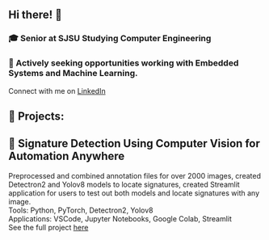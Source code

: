 ## Hi there! 👋

### 🎓 Senior at SJSU Studying Computer Engineering
### 🔭 Actively seeking opportunities working with Embedded Systems and Machine Learning.

Connect with me on [LinkedIn](https://www.linkedin.com/in/harini-16-anand/)

## 🚀 Projects:

## 🎯 Signature Detection Using Computer Vision for Automation Anywhere
Preprocessed and combined annotation files for over 2000 images, created Detectron2 and Yolov8 models to locate signatures, created Streamlit application for users to test out both models and locate signatures with any image.  <br />
Tools: Python, PyTorch, Detectron2, Yolov8  <br />
Applications: VSCode, Jupyter Notebooks, Google Colab, Streamlit  <br />
See the full project [here](https://github.com/savannahgong/Automation-Anywhere-1A) 

<!--
**merlinMorgan16/merlinMorgan16** is a ✨ _special_ ✨ repository because its `README.md` (this file) appears on your GitHub profile.

Here are some ideas to get you started:

- 🔭 I’m currently working on ...
- 🌱 I’m currently learning ...
- 👯 I’m looking to collaborate on ...
- 🤔 I’m looking for help with ...
- 💬 Ask me about ...
- 📫 How to reach me: ...
- 😄 Pronouns: ...
- ⚡ Fun fact: ...

# Hello, I'm [Your Name] 👋

I'm a college student passionate about [Your Major/Field] with a strong interest in [specific interests or areas]. Here, you'll find a collection of my projects, contributions, and more.

## About Me

- 🎓 Studying [Your Major/Field] at [Your University].
- 💼 Actively seeking internships and opportunities in [Your Area of Interest].
- 🌱 Continuously learning and exploring new technologies and concepts.
- 🤝 Open to collaboration and eager to contribute to exciting projects.

## What I'm Working On

- 🚀 Currently working on [a project or personal goal].
- 🌐 Exploring [a new technology or framework] to broaden my skillset.
- 📚 Learning [a specific subject or language] to deepen my knowledge.

## Projects

Here are some of the projects I'm proud of:

1. [Project Name](Link to Project): A brief description of the project, its purpose, and your role.
2. [Project Name](Link to Project): Another project you'd like to showcase.
3. [Project Name](Link to Project): Highlight any personal or collaborative projects.

## Skills

- 🔧 [Skill 1]: Brief description of your proficiency.
- 🔧 [Skill 2]: Mention another skill or technology you're skilled in.
- 🔧 [Skill 3]: Highlight additional skills relevant to your field.

## Connect with Me

- 📫 Feel free to [email me](mailto:youremail@example.com).
- 💼 Connect with me on [LinkedIn](https://www.linkedin.com/in/yourprofile).
- 🌐 Check out my [personal website](https://yourwebsite.com) for more details.

## Let's Collaborate

I'm always open to new opportunities, collaborations, and connecting with fellow developers and students. If you have an exciting project or opportunity in mind, don't hesitate to reach out! 

Thanks for visiting, and let's build something amazing together! 🚀

-->
